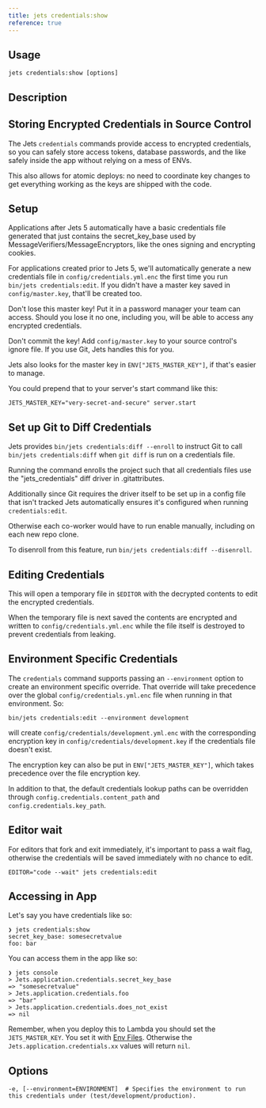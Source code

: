```yaml
---
title: jets credentials:show
reference: true
---
```


## Usage

    jets credentials:show [options]

## Description

## Storing Encrypted Credentials in Source Control

The Jets `credentials` commands provide access to encrypted credentials,
so you can safely store access tokens, database passwords, and the like
safely inside the app without relying on a mess of ENVs.

This also allows for atomic deploys: no need to coordinate key changes
to get everything working as the keys are shipped with the code.

## Setup

Applications after Jets 5 automatically have a basic credentials file generated
that just contains the secret_key_base used by MessageVerifiers/MessageEncryptors, like the ones
signing and encrypting cookies.

For applications created prior to Jets 5, we'll automatically generate a new
credentials file in `config/credentials.yml.enc` the first time you run `bin/jets credentials:edit`.
If you didn't have a master key saved in `config/master.key`, that'll be created too.

Don't lose this master key! Put it in a password manager your team can access.
Should you lose it no one, including you, will be able to access any encrypted
credentials.

Don't commit the key! Add `config/master.key` to your source control's
ignore file. If you use Git, Jets handles this for you.

Jets also looks for the master key in `ENV["JETS_MASTER_KEY"]`, if that's easier to manage.

You could prepend that to your server's start command like this:

    JETS_MASTER_KEY="very-secret-and-secure" server.start

## Set up Git to Diff Credentials

Jets provides `bin/jets credentials:diff --enroll` to instruct Git to call
`bin/jets credentials:diff` when `git diff` is run on a credentials file.

Running the command enrolls the project such that all credentials files use the
"jets_credentials" diff driver in .gitattributes.

Additionally since Git requires the driver itself to be set up in a config file
that isn't tracked Jets automatically ensures it's configured when running
`credentials:edit`.

Otherwise each co-worker would have to run enable manually, including on each new
repo clone.

To disenroll from this feature, run `bin/jets credentials:diff --disenroll`.

## Editing Credentials

This will open a temporary file in `$EDITOR` with the decrypted contents to edit
the encrypted credentials.

When the temporary file is next saved the contents are encrypted and written to
`config/credentials.yml.enc` while the file itself is destroyed to prevent credentials
from leaking.

## Environment Specific Credentials

The `credentials` command supports passing an `--environment` option to create an
environment specific override. That override will take precedence over the
global `config/credentials.yml.enc` file when running in that environment. So:

    bin/jets credentials:edit --environment development

will create `config/credentials/development.yml.enc` with the corresponding
encryption key in `config/credentials/development.key` if the credentials file
doesn't exist.

The encryption key can also be put in `ENV["JETS_MASTER_KEY"]`, which takes
precedence over the file encryption key.

In addition to that, the default credentials lookup paths can be overridden through
`config.credentials.content_path` and `config.credentials.key_path`.

## Editor wait

For editors that fork and exit immediately, it's important to pass a wait flag,
otherwise the credentials will be saved immediately with no chance to edit.

    EDITOR="code --wait" jets credentials:edit

## Accessing in App

Let's say you have credentials like so:

    ❯ jets credentials:show
    secret_key_base: somesecretvalue
    foo: bar

You can access them in the app like so:

    ❯ jets console
    > Jets.application.credentials.secret_key_base
    => "somesecretvalue"
    > Jets.application.credentials.foo
    => "bar"
    > Jets.application.credentials.does_not_exist
    => nil

Remember, when you deploy this to Lambda you should set the `JETS_MASTER_KEY`. You set it with [Env Files](https://rubyonjets.com/docs/env-files/). Otherwise the `Jets.application.credentials.xx` values will return `nil`.



## Options

```
-e, [--environment=ENVIRONMENT]  # Specifies the environment to run this credentials under (test/development/production).
```

